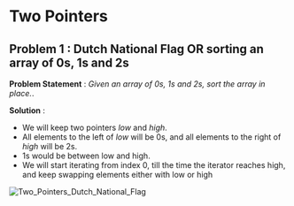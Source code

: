 # Two Pointers

## Problem 1 : Dutch National Flag OR sorting an array of 0s, 1s and 2s
**Problem Statement** : *Given an array of 0s, 1s and 2s, sort the array in place.*.  

**Solution** :
- We will keep two pointers *low* and *high*.   
- All elements to the left of *low* will be 0s, and all elements to the right of *high* will be 2s.
- 1s would be between low and high.
- We will start iterating from index 0, till the time the iterator reaches high, and keep swapping elements either with low or high

![Two_Pointers_Dutch_National_Flag](https://user-images.githubusercontent.com/13499858/140351279-54a5a3a6-1a24-41b0-b763-4ba21a093d27.png)

